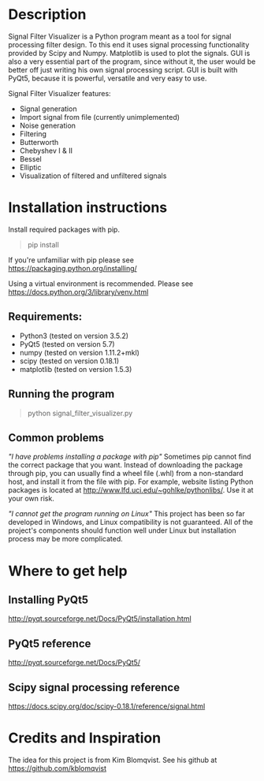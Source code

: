 # Description

Signal Filter Visualizer is a Python program meant as a tool for
signal processing filter design. To this end it uses signal processing
functionality provided by Scipy and Numpy. Matplotlib is used to plot the
signals. GUI is also a very essential part of the program, since without it,
the user would be better off just writing his own signal processing script.
GUI is built with PyQt5, because it is powerful, versatile and very easy to use.

Signal Filter Visualizer features:
* Signal generation
* Import signal from file (currently unimplemented)
* Noise generation
* Filtering
 * Butterworth
 * Chebyshev I & II
 * Bessel
 * Elliptic
* Visualization of filtered and unfiltered signals

# Installation instructions

Install required packages with pip.
> pip install <package>

If you're unfamiliar with pip please see
https://packaging.python.org/installing/

Using a virtual environment is recommended. Please see
https://docs.python.org/3/library/venv.html

## Requirements:
* Python3 (tested on version 3.5.2)
* PyQt5 (tested on version 5.7)
* numpy (tested on version 1.11.2+mkl)
* scipy (tested on version 0.18.1)
* matplotlib (tested on version 1.5.3)

## Running the program
> python signal_filter_visualizer.py

## Common problems
*"I have problems installing a package with pip"*
Sometimes pip cannot find the correct package that you want. Instead of
downloading the package through pip, you can usually find a wheel file (.whl)
from a non-standard host, and install it from the file with pip. For example,
website listing Python packages is located at
http://www.lfd.uci.edu/~gohlke/pythonlibs/. Use it at your own risk.

*"I cannot get the program running on Linux"*
This project has been so far developed in Windows, and Linux compatibility is
not guaranteed. All of the project's components should function well under Linux
but installation process may be more complicated.

# Where to get help

## Installing PyQt5
http://pyqt.sourceforge.net/Docs/PyQt5/installation.html

## PyQt5 reference
http://pyqt.sourceforge.net/Docs/PyQt5/

## Scipy signal processing reference
https://docs.scipy.org/doc/scipy-0.18.1/reference/signal.html

# Credits and Inspiration

The idea for this project is from Kim Blomqvist. See his github at
https://github.com/kblomqvist
